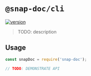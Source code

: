 # `@snap-doc/cli`

[![version](https://img.shields.io/npm/v/@snap-doc/cli.svg)](https://www.npmjs.com/package/@snap-doc/cli)

> TODO: description

## Usage

```ts
const snapDoc = require('snap-doc');

// TODO: DEMONSTRATE API
```
